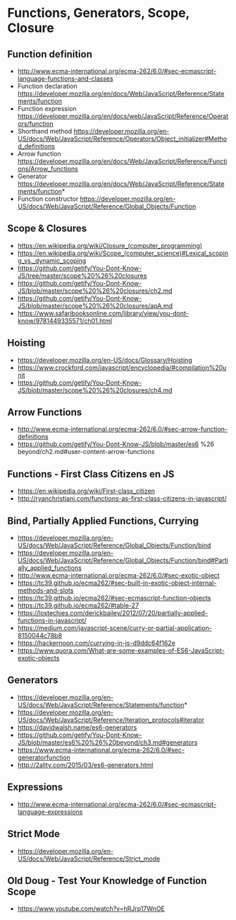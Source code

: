 
# Functions, Generators, Scope, Closure

## Function definition
- http://www.ecma-international.org/ecma-262/6.0/#sec-ecmascript-language-functions-and-classes
- Function declaration https://developer.mozilla.org/en/docs/Web/JavaScript/Reference/Statements/function
- Function expression https://developer.mozilla.org/en/docs/web/JavaScript/Reference/Operators/function
- Shorthand method https://developer.mozilla.org/en-US/docs/Web/JavaScript/Reference/Operators/Object_initializer#Method_definitions
- Arrow function https://developer.mozilla.org/en/docs/Web/JavaScript/Reference/Functions/Arrow_functions
- Generator https://developer.mozilla.org/en/docs/Web/JavaScript/Reference/Statements/function*
- Function constructor https://developer.mozilla.org/en-US/docs/Web/JavaScript/Reference/Global_Objects/Function

## Scope & Closures
- https://en.wikipedia.org/wiki/Closure_(computer_programming)
- https://en.wikipedia.org/wiki/Scope_(computer_science)#Lexical_scoping_vs._dynamic_scoping
- https://github.com/getify/You-Dont-Know-JS/tree/master/scope%20%26%20closures
- https://github.com/getify/You-Dont-Know-JS/blob/master/scope%20%26%20closures/ch2.md
- https://github.com/getify/You-Dont-Know-JS/blob/master/scope%20%26%20closures/apA.md
- https://www.safaribooksonline.com/library/view/you-dont-know/9781449335571/ch01.html

## Hoisting
- https://developer.mozilla.org/en-US/docs/Glossary/Hoisting
- https://www.crockford.com/javascript/encyclopedia/#compilation%20unit
- https://github.com/getify/You-Dont-Know-JS/blob/master/scope%20%26%20closures/ch4.md

## Arrow Functions
- http://www.ecma-international.org/ecma-262/6.0/#sec-arrow-function-definitions
- https://github.com/getify/You-Dont-Know-JS/blob/master/es6 %26 beyond/ch2.md#user-content-arrow-functions

## Functions - First Class Citizens en JS
- https://en.wikipedia.org/wiki/First-class_citizen
- http://ryanchristiani.com/functions-as-first-class-citizens-in-javascript/

## Bind, Partially Applied Functions, Currying
- https://developer.mozilla.org/en-US/docs/Web/JavaScript/Reference/Global_Objects/Function/bind
- https://developer.mozilla.org/en-US/docs/Web/JavaScript/Reference/Global_Objects/Function/bind#Partially_applied_functions
- http://www.ecma-international.org/ecma-262/6.0/#sec-exotic-object
- https://tc39.github.io/ecma262/#sec-built-in-exotic-object-internal-methods-and-slots
- https://tc39.github.io/ecma262/#sec-ecmascript-function-objects
- https://tc39.github.io/ecma262/#table-27
- https://lostechies.com/derickbailey/2012/07/20/partially-applied-functions-in-javascript/
- https://medium.com/javascript-scene/curry-or-partial-application-8150044c78b8
- https://hackernoon.com/currying-in-js-d9ddc64f162e
- https://www.quora.com/What-are-some-examples-of-ES6-JavaScript-exotic-objects

## Generators
- https://developer.mozilla.org/en-US/docs/Web/JavaScript/Reference/Statements/function*
- https://developer.mozilla.org/en-US/docs/Web/JavaScript/Reference/Iteration_protocols#iterator
- https://davidwalsh.name/es6-generators 
- https://github.com/getify/You-Dont-Know-JS/blob/master/es6%20%26%20beyond/ch3.md#generators
- https://www.ecma-international.org/ecma-262/6.0/#sec-generatorfunction
- http://2ality.com/2015/03/es6-generators.html

##  Expressions
- http://www.ecma-international.org/ecma-262/6.0/#sec-ecmascript-language-expressions

## Strict Mode
- https://developer.mozilla.org/en-US/docs/Web/JavaScript/Reference/Strict_mode

## Old Doug - Test Your Knowledge of Function Scope
- https://www.youtube.com/watch?v=hRJrp17WnOE